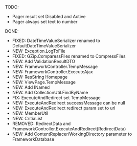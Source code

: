 TODO:
* Pager result set Disabled and Active
* Pager always set text to number

DONE:
* FIXED: DateTimeValueSerializer renamed to DefaultDateTimeValueSerializer
* NEW: Exception.LogToFile
* FIXED: GZip.ComparessFiles renamed to CompressFiles
* NEW: Add ValidationResultDTO
* NEW: FrameworkController.TempMessage
* NEW: FrameworkController.ExecuteAjax
* NEW: ResString Homepage
* NEW: ViewPage.TempMessage
* NEW: Add INamed
* NEW: Add CollectionUtil.FindByName
* FIX: ExecuteAndRedirect set TempMessage
* NEW: ExecuteAndRedirect successMessage can be null
* NEW: ExecuteAndRedirect redirect param set to url
* NEW: MemberUtil
* NEW: CritiaList
* REMOVED: RedirectData and FrameworkController.ExecuteAndRedirect(RedirectData)
* NEW: Add ContentReplacer/WorkingDirectory parameter to FrameworkDatabase